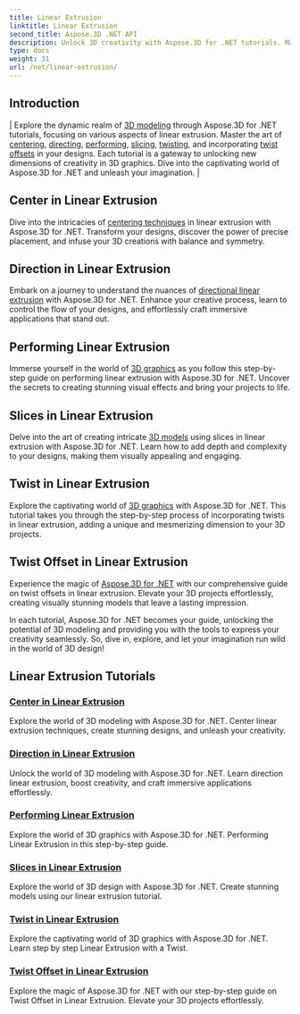 ```yaml
---
title: Linear Extrusion
linktitle: Linear Extrusion
second_title: Aspose.3D .NET API
description: Unlock 3D creativity with Aspose.3D for .NET tutorials. Master linear extrusion techniques, enhance designs, and elevate your projects effortlessly.
type: docs
weight: 31
url: /net/linear-extrusion/
---
```

## Introduction
| Explore the dynamic realm of [3D modeling](./center-in-linear-extrusion/) through Aspose.3D for .NET tutorials, focusing on various aspects of linear extrusion. Master the art of [centering](./center-in-linear-extrusion/), [directing](./direction-in-linear-extrusion/), [performing](./performing-linear-extrusion/), [slicing](./slices-in-linear-extrusion/), [twisting](./twist-in-linear-extrusion/), and incorporating [twist offsets](./twist-offset-in-linear-extrusion/) in your designs. Each tutorial is a gateway to unlocking new dimensions of creativity in 3D graphics. Dive into the captivating world of Aspose.3D for .NET and unleash your imagination. |

## Center in Linear Extrusion
Dive into the intricacies of [centering techniques](./center-in-linear-extrusion/) in linear extrusion with Aspose.3D for .NET. Transform your designs, discover the power of precise placement, and infuse your 3D creations with balance and symmetry.

## Direction in Linear Extrusion
Embark on a journey to understand the nuances of [directional linear extrusion](./direction-in-linear-extrusion/) with Aspose.3D for .NET. Enhance your creative process, learn to control the flow of your designs, and effortlessly craft immersive applications that stand out.

## Performing Linear Extrusion
Immerse yourself in the world of [3D graphics](./performing-linear-extrusion/) as you follow this step-by-step guide on performing linear extrusion with Aspose.3D for .NET. Uncover the secrets to creating stunning visual effects and bring your projects to life.

## Slices in Linear Extrusion
Delve into the art of creating intricate [3D models](./slices-in-linear-extrusion/) using slices in linear extrusion with Aspose.3D for .NET. Learn how to add depth and complexity to your designs, making them visually appealing and engaging.

## Twist in Linear Extrusion
Explore the captivating world of [3D graphics](./twist-in-linear-extrusion/) with Aspose.3D for .NET. This tutorial takes you through the step-by-step process of incorporating twists in linear extrusion, adding a unique and mesmerizing dimension to your 3D projects.

## Twist Offset in Linear Extrusion
Experience the magic of [Aspose.3D for .NET](./twist-offset-in-linear-extrusion/) with our comprehensive guide on twist offsets in linear extrusion. Elevate your 3D projects effortlessly, creating visually stunning models that leave a lasting impression.

In each tutorial, Aspose.3D for .NET becomes your guide, unlocking the potential of 3D modeling and providing you with the tools to express your creativity seamlessly. So, dive in, explore, and let your imagination run wild in the world of 3D design!
## Linear Extrusion Tutorials
### [Center in Linear Extrusion](./center-in-linear-extrusion/)
Explore the world of 3D modeling with Aspose.3D for .NET. Center linear extrusion techniques, create stunning designs, and unleash your creativity.
### [Direction in Linear Extrusion](./direction-in-linear-extrusion/)
Unlock the world of 3D modeling with Aspose.3D for .NET. Learn direction linear extrusion, boost creativity, and craft immersive applications effortlessly.
### [Performing Linear Extrusion](./performing-linear-extrusion/)
Explore the world of 3D graphics with Aspose.3D for .NET. Performing Linear Extrusion in this step-by-step guide.
### [Slices in Linear Extrusion](./slices-in-linear-extrusion/)
Explore the world of 3D design with Aspose.3D for .NET. Create stunning models using our linear extrusion tutorial.
### [Twist in Linear Extrusion](./twist-in-linear-extrusion/)
Explore the captivating world of 3D graphics with Aspose.3D for .NET. Learn step by step Linear Extrusion with a Twist.
### [Twist Offset in Linear Extrusion](./twist-offset-in-linear-extrusion/)
Explore the magic of Aspose.3D for .NET with our step-by-step guide on Twist Offset in Linear Extrusion. Elevate your 3D projects effortlessly.